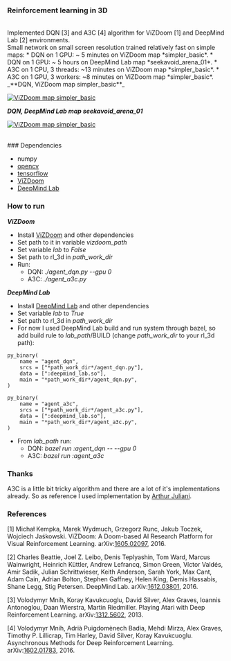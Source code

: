 ### Reinforcement learning in 3D
<br>
Implemented DQN [3] and A3C [4] algorithm for ViZDoom [1] and DeepMind Lab [2] environments.

<br>
Small network on small screen resolution trained relatively fast on simple maps:
* DQN on 1 GPU: ~ 5 minutes on ViZDoom map *simpler_basic*.
* DQN on 1 GPU: ~ 5 hours on DeepMind Lab map *seekavoid_arena_01*.
* A3C on 1 CPU, 3 threads: ~13 minutes on ViZDoom map *simpler_basic*.
* A3C on 1 GPU, 3 workers: ~8 minutes on ViZDoom map *simpler_basic*.

<br>
_**DQN, ViZDoom map simpler_basic**_

[![ViZDoom map simpler_basic](http://i.imgur.com/zInpPnW.png)](https://youtu.be/mgY-G8rl9O4)

_**DQN, DeepMind Lab map seekavoid_arena_01**_

[![ViZDoom map simpler_basic](http://i.imgur.com/nDLoaNW.png)](https://youtu.be/G41s4FQPIX4)

<br>
### Dependencies

* numpy
* [opencv](https://github.com/opencv/opencv)
* [tensorflow](https://github.com/tensorflow/tensorflow)
* [ViZDoom](https://github.com/mwydmuch/ViZDoom)
* [DeepMind Lab](https://github.com/deepmind/lab)

### How to run
_**ViZDoom**_
* Install [ViZDoom](https://github.com/mwydmuch/ViZDoom) and other dependencies
* Set path to it in variable *vizdoom_path*
* Set variable *lab* to *False*
* Set path to rl_3d in *path_work_dir*
* Run:
  * DQN: *./agent_dqn.py --gpu 0*
  * A3C: *./agent_a3c.py*

_**DeepMind Lab**_
* Install [DeepMind Lab](https://github.com/deepmind/lab) and other dependencies
* Set variable *lab* to *True*
* Set path to rl_3d in *path_work_dir*
* For now I used DeepMind Lab build and run system through bazel, so add build rule to *lab_path*/BUILD (change *path_work_dir* to your rl_3d path):
```
py_binary(
    name = "agent_dqn",
    srcs = ["*path_work_dir*/agent_dqn.py"],
    data = [":deepmind_lab.so"],
    main = "*path_work_dir*/agent_dqn.py",
)

py_binary(
    name = "agent_a3c",
    srcs = ["*path_work_dir*/agent_a3c.py"],
    data = [":deepmind_lab.so"],
    main = "*path_work_dir*/agent_a3c.py",
)
```
* From *lab_path* run:
  * DQN: *bazel run :agent_dqn -- --gpu 0*
  * A3C: *bazel run :agent_a3c*

### Thanks
A3C is a little bit tricky algorithm and there are a lot of it's implementations already. So as reference I used implementation by [Arthur Juliani](https://github.com/awjuliani/DeepRL-Agents/blob/master/A3C-Doom.ipynb).

### References
[1] Michał Kempka, Marek Wydmuch, Grzegorz Runc, Jakub Toczek, Wojciech Jaśkowski. ViZDoom: A Doom-based AI Research Platform for Visual Reinforcement Learning. arXiv:[1605.02097](https://arxiv.org/abs/1605.02097), 2016.

[2] Charles Beattie, Joel Z. Leibo, Denis Teplyashin, Tom Ward, Marcus Wainwright, Heinrich Küttler, Andrew Lefrancq, Simon Green, Víctor Valdés, Amir Sadik, Julian Schrittwieser, Keith Anderson, Sarah York, Max Cant, Adam Cain, Adrian Bolton, Stephen Gaffney, Helen King, Demis Hassabis, Shane Legg, Stig Petersen. DeepMind Lab. arXiv:[1612.03801](https://arxiv.org/abs/1612.03801), 2016.

[3] Volodymyr Mnih, Koray Kavukcuoglu, David Silver, Alex Graves, Ioannis Antonoglou, Daan Wierstra, Martin Riedmiller. Playing Atari with Deep Reinforcement Learning. arXiv:[1312.5602](https://arxiv.org/abs/1312.5602), 2013.

[4] Volodymyr Mnih, Adrià Puigdomènech Badia, Mehdi Mirza, Alex Graves, Timothy P. Lillicrap, Tim Harley, David Silver, Koray Kavukcuoglu. Asynchronous Methods for Deep Reinforcement Learning. arXiv:[1602.01783](https://arxiv.org/abs/1602.01783), 2016.

